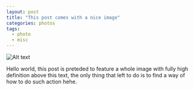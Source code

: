 ```yaml
---
layout: post
title: "This post comes with a nice image"
categories: photos
tags:
  - photo
  - misc
---
```


![Alt text](https://picsum.photos/800/300 "a title")

Hello world, this post is preteded to feature a whole image with fully high definition above this text, the only thing that left to do 
is to find a way of how to do such action hehe. 